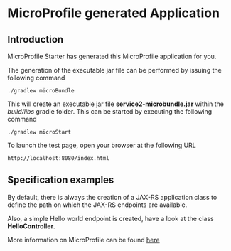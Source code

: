# MicroProfile generated Application

## Introduction

MicroProfile Starter has generated this MicroProfile application for you.

The generation of the executable jar file can be performed by issuing the following command



    ./gradlew microBundle


This will create an executable jar file **service2-microbundle.jar** within the _build/libs_ gradle folder. This can be started by executing the following command


    ./gradlew microStart



To launch the test page, open your browser at the following URL

    http://localhost:8080/index.html  



## Specification examples

By default, there is always the creation of a JAX-RS application class to define the path on which the JAX-RS endpoints are available.

Also, a simple Hello world endpoint is created, have a look at the class **HelloController**.

More information on MicroProfile can be found [here](https://microprofile.io/)


